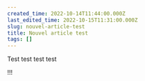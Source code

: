 ```yaml
---
created_time: 2022-10-14T11:44:00.000Z
last_edited_time: 2022-10-15T11:31:00.000Z
slug: nouvel-article-test
title: Nouvel article test
tags: []
---
```

Test test test test



!!!
